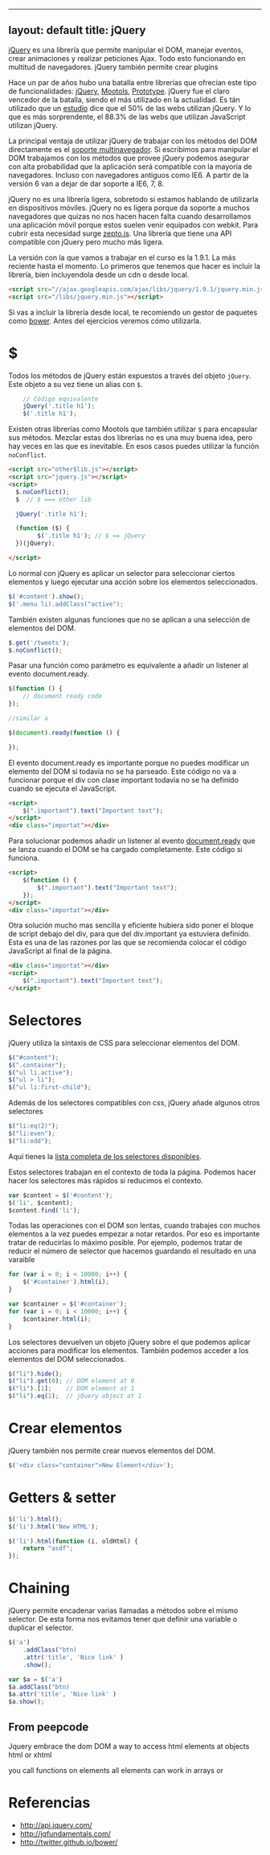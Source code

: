 ---
layout: default
title: jQuery
----

[jQuery](http://jquery.com/) es una librería que permite manipular el DOM, manejar eventos, crear animaciones y realizar peticiones Ajax. Todo esto funcionando en multitud de navegadores. jQuery también permite crear plugins

Hace un par de años hubo una batalla entre librerías que ofrecian este tipo de funcionalidades: [jQuery](http://jquery.com/), [Mootols](http://mootools.net/), [Prototype](http://prototypejs.org/). jQuery fue el claro vencedor de la batalla, siendo el más utilizado en la actualidad. Es tán utilizado que un [estudio](http://www.sitepoint.com/jquery-used-on-50-percent-of-websites/) dice que el 50% de las webs utilizan jQuery. Y lo que es más sorprendente, el 88.3% de las webs que utilizan JavaScript utilizan jQuery.

La principal ventaja de utilizar jQuery de trabajar con los métodos del DOM directamente es el [soporte multinavegador](http://jquery.com/browser-support/). Si escribimos para manipular el DOM trabajamos con los métodos que provee jQuery podemos asegurar con alta probabilidad que la aplicación será compatible con la mayoría de navegadores. Incluso con navegadores antiguos como IE6. A partir de la versión 6 van a dejar de dar soporte a IE6, 7, 8.

jQuery no es una librería ligera, sobretodo si estamos hablando de utilizarla en dispositivos móviles. jQuery no es ligera porque da soporte a muchos navegadores que quizas no nos hacen hacen falta cuando desarrollamos una aplicación móvil porque estos suelen venir equipados con webkit. Para cubrir esta necesidad surge [zepto.js](http://zeptojs.com/). Una librería que tiene una API compatible con jQuery pero mucho más ligera.

La versión con la que vamos a trabajar en el curso es la 1.9.1. La más reciente hasta el momento. Lo primeros que tenemos que hacer es incluir la librería, bien incluyendola desde un cdn o desde local.

````html
<script src="//ajax.googleapis.com/ajax/libs/jquery/1.9.1/jquery.min.js"></script>
<script src="/libs/jquery.min.js"></script>
````

Si vas a incluir la librería desde local, te recomiendo un gestor de paquetes como [bower](http://twitter.github.io/bower/). Antes del ejercicios veremos cómo utilizarla.

# $

Todos los métodos de jQuery están expuestos a través del objeto `jQuery`. Este objeto a su vez tiene un alias con `$`.

````js
    // Código equivalente
    jQuery('.title h1');
    $('.title h1');
````

Existen otras librerías como Mootols que también utilizar `$` para encapsular sus métodos. Mezclar estas dos librerías no es una muy buena idea, pero hay veces en las que es inevitable. En esos casos puedes utilizar la función `noConflict`.

````html
<script src="other$lib.js"></script>
<script src="jquery.js"></script>
<script>
  $.noConflict();
  $  // $ === other lib

  jQuery('.title h1');

  (function ($) {
        $('.title h1'); // $ == jQuery
  })(jQuery);

</script>
````

Lo normal con jQuery es aplicar un selector para seleccionar ciertos elementos y luego ejecutar una acción sobre los elementos seleccionados.

````js
$('#content').show();
$('.menu li).addClass("active");
````

También existen algunas funciones que no se aplican a una selección de elementos del DOM.

````js
$.get('/tweets');
$.noConflict();
````

Pasar una función como parámetro es equivalente a añadir un listener al evento document.ready.

````js
$(function () {
    // document ready code
});

//similar a

$(document).ready(function () {

});
````

El evento document.ready es importante porque no puedes modificar un elemento del DOM si todavía no se ha parseado.
Este código no va a funcionar porque el div con clase important todavía no se ha definido cuando se ejecuta el JavaScript.

````html
<script>
    $(".important").text("Important text");
</script>
<div class="importat"></div>
````

Para solucionar podemos añadir un listener al evento [document.ready](http://api.jquery.com/ready/) que se lanza cuando el DOM se ha cargado completamente. Este código si funciona.

````html
<script>
    $(function () {
        $(".important").text("Important text");
    });
</script>
<div class="importat"></div>
````

Otra solución mucho mas sencilla y eficiente hubiera sido poner el bloque de script debajo del div, para que del div.important ya estuviera definido. Esta es una de las razones por las que se recomienda colocar el código JavaScript al final de la página.

````html
<div class="importat"></div>
<script>
    $(".important").text("Important text");
</script>
````

# Selectores

jQuery utiliza la sintaxis de CSS para seleccionar elementos del DOM.

````js
$("#content");
$(".container");
$("ul li.active");
$("ul > li");
$("ul li:first-child");
````

Además de los selectores compatibles con css, jQuery añade algunos otros selectores

````js
$("li:eq(2)");
$("li:even");
$("li:odd");
````

Aquí tienes la [lista completa de los selectores disponibles](http://api.jquery.com/category/selectors/).

Estos selectores trabajan en el contexto de toda la página. Podemos hacer hacer los selectores más rápidos si reducimos el contexto.

````js
var $content = $('#content');
$('li', $content);
$content.find('li');
````

Todas las operaciones con el DOM son lentas, cuando trabajes con muchos elementos a la vez puedes empezar a notar retardos. Por eso es importante tratar de reducirlas lo máximo posible. Por ejemplo, podemos tratar de reducir el número de selector que hacemos guardando el resultado en una varaible


````js
for (var i = 0; i < 10000; i++) {
    $('#container').html(i);
}

var $container = $('#container');
for (var i = 0; i < 10000; i++) {
    $container.html(i);
}
````

Los selectores devuelven un objeto jQuery sobre el que podemos aplicar acciones para modificar los elementos. También podemos acceder a los elementos del DOM seleccionados.

````js
$("li").hide();
$("li").get(0); // DOM element at 0
$("li").[1];    // DOM element at 1
$("li").eq(1);  // jQuery object at 1
````

# Crear elementos

jQuery también nos permite crear nuevos elementos del DOM.

````js
$('<div class="container">New Element</div>');
````


# Getters & setter

````js
$('li').html();
$('li').html('New HTML');

$('li').html(function (i, oldHtml) {
    return "asdf";
});
````

# Chaining

jQuery permite encadenar varias llamadas a métodos sobre el mismo selector. De esta forma nos evitamos tener que definir una variable o duplicar el selector.

````js
$('a')
    .addClass("btn)
    .attr('title', 'Nice link' )
    .show();

var $a = $('a')
$a.addClass("btn)
$a.attr('title', 'Nice link' )
$a.show();
````





## From peepcode

Jquery embrace the dom
DOM a way to access html elements at objects
html or xhtml

you call functions on elements
all elements can work in arrays or




# Referencias

* http://api.jquery.com/
* http://jqfundamentals.com/
* http://twitter.github.io/bower/
